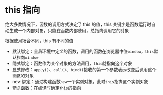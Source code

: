 # this 指向

绝大多数情况下，函数的调用方式决定了 this 的值，this 关键字是函数运行时自动生成一个内部对象，只能在函数内部使用，总指向调用它的对象

根据使用场合不同，this 有不同的值

- 默认绑定：全局环境中定义的函数，调用的函数在浏览器中位`window`，`this`默认指向`window`
- 隐式绑定：函数作为某个对象的方法调用，`this`就指向这个对象
- 显式修改：`apply()`、`call()`、`bind()`接收的第一个参数表示改变后调用这个函数的对象
- new 绑定：通过构建函数`new`一个实例对象，此时`this`指向这个实例对象
- 箭头函数：在编译时确定`this`的指向
